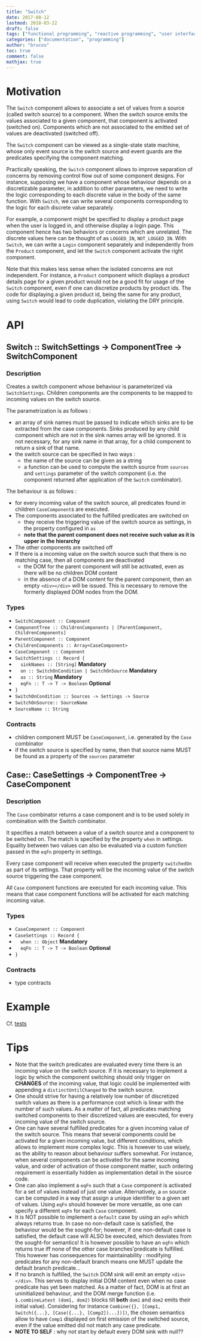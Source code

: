 ```yaml
---
title: "Switch"
date: 2017-08-12
lastmod: 2018-03-22
draft: false
tags: ["functional programming", "reactive programming", "user interface"]
categories: ["documentation", "programming"]
author: "brucou"
toc: true
comment: false
mathjax: true
---
```


# Motivation
The `Switch` component allows to associate a set of values from a source (called switch source) to a component. When the switch source emits the values associated to a given component, that component is activated (switched on). Components which are not associated to the emitted set of values are deactivated (switched off).

The `Switch` component can be viewed as a single-state state machine, whose only event source is the switch source and event guards are the predicates specifying the component matching.

Practically speaking, the `Switch` component allows to improve separation of concerns by removing control flow out of some component designs. For instance, supposing we have a component whose behaviour depends on a discretizable parameter, in addition to other parameters, we need to write the logic corresponding to each discrete value in the body of the same function. With `Switch`, we can write several components corresponding to the logic for each discrete value separately.

For example, a component might be specified to display a product page when the user is logged in, and otherwise display a login page. This component hence has two behaviors or concerns which are unrelated. The discrete values here can be thought of as `LOGGED_IN`, `NOT_LOGGED_IN`. With `Switch`, we can write a `Login` component separately and independently from the `Product` component, and let the `Switch` component activate the right component.

Note that this makes less sense when the isolated concerns are not independent. For instance, a `Product` component which displays a product details page for a given product would not be a good fit for usage of the `Switch` component, even if one can discretize products by product ids. The code for displaying a given product id, being the same for any product, using `Switch` would lead to code duplication, violating the DRY principle.

# API

## Switch :: SwitchSettings -> ComponentTree -> SwitchComponent

### Description
Creates a switch component whose behaviour is parameterized via `SwitchSettings`. Children components are the components to be mapped to incoming values on the switch source.

The parametrization is as follows :

- an array of sink names must be passed to indicate which sinks are to be extracted from the case components. Sinks produced by any child component which are not in the sink names array will be ignored. It is not necessary, for any sink name in that array, for a child component to return a sink of that name.
- the switch source can be specified in two ways :
	- the name of the source can be given as a string
	- a function can be used to compute the switch source from `sources` and `settings` parameter of the switch component (i.e. the component returned after application of the `Switch` combinator).

The behaviour is as follows :

- for every incoming value of the switch source, all predicates found in children `CaseComponent`s are executed. 
- The components associated to the fulfilled predicates are switched on
	- they receive the triggering value of the switch source as settings, in the property configured in `as`
	- **note that the parent component does not receive such value as it is upper in the hierarchy**
- The other components are switched off
- If there is a incoming value on the switch source such that there is no matching case, then all components are deactivated
	- the DOM for the parent component will still be activated, even as there will be no children DOM content
	- in the absence of a DOM content for the parent component, then an empty `<div></div>` will be issued. This is necessary to remove the formerly displayed DOM nodes from the DOM.


### Types
- `SwitchComponent :: Component`
- `ComponentTree :: ChildrenComponents | [ParentComponent, ChildrenComponents]`
- `ParentComponent :: Component`
- `ChildrenComponents :: Array<CaseComponent>`
-  `CaseComponent :: Component`
- `SwitchSettings :: Record {`
- `  sinkNames :: [String]`  **Mandatory**
- `  on :: SwitchOnCondition | SwitchOnSource` **Mandatory**
- `  as :: String` **Mandatory**
- `  eqFn :: T -> T -> Boolean` **Optional**
- `}`
- `SwitchOnCondition :: Sources -> Settings -> Source`
- `SwitchOnSource:: SourceName`
- `SourceName :: String`

### Contracts
- children component MUST be `CaseComponent`, i.e. generated by the `Case` combinator
- if the switch source is specified by name, then that source name MUST be found as a property of the `sources` parameter


## Case:: CaseSettings -> ComponentTree -> CaseComponent
### Description
The `Case` combinator returns a case component and is to be used solely in combination with the Switch combinator. 

It specifies a match between a value of a switch source and a component to be switched on. The match is specified by the property `when` in settings. Equality between two values can also be evaluated via a custom function passed in the `eqFn` property in settings.

Every case component  will receive when executed the property `switchedOn` as part of its settings. That property will be the incoming value of the switch source triggering the case component.

All `Case` component functions are executed for each incoming value. This means that case component functions will be activated for each matching incoming value. 

### Types
-  `CaseComponent :: Component`
- `CaseSettings :: Record {`
- `  when :: Object`  **Mandatory**
- `  eqFn :: T -> T -> Boolean` **Optional**
- `}`

### Contracts
- type contracts

# Example
Cf. [tests](https://github.com/brucou/component-combinators/blob/master/test/Switch.specs.js)

# Tips
- Note that the switch predicates are evaluated every time there is an incoming value on the switch source. If it is necessary to implement a logic by which the component switching should only trigger on **CHANGES** of the incoming value, that logic could be implemented with appending a `distinctUntilChanged` to the switch source.
- One should strive for having a relatively low number of discretized switch values as there is a performance cost which is linear with the number of such values. As a matter of fact, all predicates matching switched components to their discretized values are executed, for every incoming value of the switch source.
- One can have several fulfilled predicates for a given incoming value of the switch source. This means that several components could be activated for a given incoming value, but different conditions, which allows to implement more complex logic. This is however to use wisely, as the ability to reason about behaviour suffers somewhat. For instance, when several components can be activated for the same incoming value, and order of activation of those component matter, such ordering requirement is essentially hidden as implementation detail in the source code.
- One can also implement a `eqFn` such that a `Case` component is activated for a set of values instead of just one value. Alternatively, a `on` source can be computed in a way that assign a unique identifier to a given set of values. Using `eqFn` should however be more versatile, as one can specify a different `eqFn` for each `Case` component.
- It is NOT possible to implement a `default` case by using an `eqFn` which always 
returns true. In case no non-default case is satisfied, the behaviour would be the sought-for; 
however, if one non-default case is satisfied, the default case will ALSO be executed, which 
desviates from the sought-for semantics! It is however possible to have an `eqFn` which returns 
true iff none of the other case branches'predicate is fulfilled. This however has consequences 
for maintainability : modifying predicates for any non-default branch means one MUST update the 
default branch predicate...
- If no branch is fulfilled, the `Switch` DOM sink will emit an empty `<div></div>`. This serves 
to display initial DOM content even when no case predicate has yet been matched. As a matter of 
fact, DOM is at first an uninitialized behaviour, and the DOM merge function (i.e. `$.combineLatest
(dom1, dom2)` blocks till **both** `dom1` and `dom2` emits their initial value). Considering for 
instance `Combine({}, [Comp1, Switch({...}, [Case({...}, [Comp2])...])])`, the chosen semantics 
allow to have `Comp1` displayed on first emission of the switched source, even if the value 
emitted did not match any case predicate.
- **NOTE TO SELF** : why not start by default every DOM sink with null??

